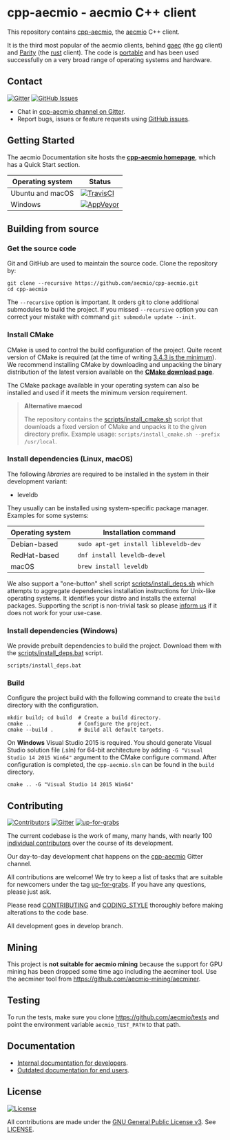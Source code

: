 # cpp-aecmio - aecmio C++ client

This repository contains [cpp-aecmio](http://cpp-aecmio.org), the [aecmio](https://aecmio.org) C++ client.

It is the third most popular of the aecmio clients, behind [gaec](https://github.com/aecmio/go-aecmio) (the [go](https://golang.org)
client) and [Parity](https://github.com/paritytech/parity) (the [rust](https://www.rust-lang.org/) client).  The code is 
[portable](http://cpp-aecmio.org/portability.html) and has been used successfully on a very broad range
of operating systems and hardware.


## Contact

[![Gitter](https://img.shields.io/gitter/room/aecmio/cpp-aecmio.svg)](https://gitter.im/aecmio/cpp-aecmio)
[![GitHub Issues](https://img.shields.io/github/issues-raw/aecmio/cpp-aecmio.svg)](https://github.com/aecmio/cpp-aecmio/issues)

- Chat in [cpp-aecmio channel on Gitter](https://gitter.im/aecmio/cpp-aecmio).
- Report bugs, issues or feature requests using [GitHub issues](issues/new).


## Getting Started

The aecmio Documentation site hosts the **[cpp-aecmio homepage](http://cpp-aecmio.org)**, which
has a Quick Start section.


Operating system | Status
---------------- | ----------
Ubuntu and macOS | [![TravisCI](https://img.shields.io/travis/aecmio/cpp-aecmio/develop.svg)](https://travis-ci.org/aecmio/cpp-aecmio)
Windows          | [![AppVeyor](https://img.shields.io/appveyor/ci/aecmio/cpp-aecmio/develop.svg)](https://ci.appveyor.com/project/aecmio/cpp-aecmio)


## Building from source

### Get the source code

Git and GitHub are used to maintain the source code. Clone the repository by:

```shell
git clone --recursive https://github.com/aecmio/cpp-aecmio.git
cd cpp-aecmio
```

The `--recursive` option is important. It orders git to clone additional 
submodules to build the project.
If you missed `--recursive` option you can correct your mistake with command 
`git submodule update --init`.

### Install CMake

CMake is used to control the build configuration of the project. Quite recent 
version of CMake is required 
(at the time of writing [3.4.3 is the minimum](CMakeLists.txt#L25)).
We recommend installing CMake by downloading and unpacking the binary 
distribution  of the latest version available on the 
[**CMake download page**](https://cmake.org/download/).

The CMake package available in your operating system can also be installed
and used if it meets the minimum version requirement.

> **Alternative maecod**
>
> The repository contains the
[scripts/install_cmake.sh](scripts/install_cmake.sh) script that downloads 
> a fixed version of CMake and unpacks it to the given directory prefix. 
> Example usage: `scripts/install_cmake.sh --prefix /usr/local`.

### Install dependencies (Linux, macOS)

The following *libraries* are required to be installed in the system in their
development variant:

- leveldb

They usually can be installed using system-specific package manager.
Examples for some systems:

Operating system | Installation command
---------------- | --------------------
Debian-based     | `sudo apt-get install libleveldb-dev`
RedHat-based     | `dnf install leveldb-devel`
macOS            | `brew install leveldb`


We also support a "one-button" shell script 
[scripts/install_deps.sh](scripts/install_deps.sh)
which attempts to aggregate dependencies installation instructions for Unix-like
operating systems. It identifies your distro and installs the external packages.
Supporting the script is non-trivial task so please [inform us](#contact)
if it does not work for your use-case.

### Install dependencies (Windows)

We provide prebuilt dependencies to build the project. Download them
with the [scripts/install_deps.bat](scripts/install_deps.bat) script.

```shell
scripts/install_deps.bat
```

### Build

Configure the project build with the following command to create the 
`build` directory with the configuration.

```shell
mkdir build; cd build  # Create a build directory.
cmake ..               # Configure the project.
cmake --build .        # Build all default targets.
```

On **Windows** Visual Studio 2015 is required. You should generate Visual Studio 
solution file (.sln) for 64-bit architecture by adding 
`-G "Visual Studio 14 2015 Win64"` argument to the CMake configure command.
After configuration is completed, the `cpp-aecmio.sln` can be found in the
`build` directory.

```shell
cmake .. -G "Visual Studio 14 2015 Win64"
```

## Contributing

[![Contributors](https://img.shields.io/github/contributors/aecmio/cpp-aecmio.svg)](https://github.com/aecmio/cpp-aecmio/graphs/contributors)
[![Gitter](https://img.shields.io/gitter/room/aecmio/cpp-aecmio.svg)](https://gitter.im/aecmio/cpp-aecmio)
[![up-for-grabs](https://img.shields.io/github/issues-raw/aecmio/cpp-aecmio/up-for-grabs.svg)](https://github.com/aecmio/cpp-aecmio/labels/up-for-grabs)

The current codebase is the work of many, many hands, with nearly 100
[individual contributors](https://github.com/aecmio/cpp-aecmio/graphs/contributors) over the course of its development.

Our day-to-day development chat happens on the
[cpp-aecmio](https://gitter.im/aecmio/cpp-aecmio) Gitter channel.

All contributions are welcome! We try to keep a list of tasks that are suitable
for newcomers under the tag 
[up-for-grabs](https://github.com/aecmio/cpp-aecmio/labels/up-for-grabs).
If you have any questions, please just ask.

Please read [CONTRIBUTING](CONTRIBUTING.md) and [CODING_STYLE](CODING_STYLE.md) 
thoroughly before making alterations to the code base.

All development goes in develop branch.


## Mining

This project is **not suitable for aecmio mining** because the support for GPU mining 
has been dropped some time ago including the aecminer tool. Use the aecminer tool from https://github.com/aecmio-mining/aecminer.

## Testing

To run the tests, make sure you clone https://github.com/aecmio/tests and point the environment variable
`aecmio_TEST_PATH` to that path.

## Documentation

- [Internal documentation for developers](doc/index.rst).
- [Outdated documentation for end users](http://www.aecdocs.org/en/latest/aecmio-clients/cpp-aecmio/).


## License

[![License](https://img.shields.io/github/license/aecmio/cpp-aecmio.svg)](LICENSE)

All contributions are made under the [GNU General Public License v3](https://www.gnu.org/licenses/gpl-3.0.en.html). See [LICENSE](LICENSE).
